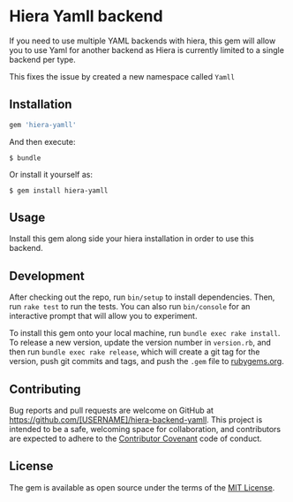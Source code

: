 # Hiera Yamll backend

If you need to use multiple YAML backends with hiera, this gem will allow you
to use Yaml for another backend as Hiera is currently limited to a single backend per type.

This fixes the issue by created a new namespace called `Yamll`  

## Installation

```ruby
gem 'hiera-yamll'
```

And then execute:

    $ bundle

Or install it yourself as:

    $ gem install hiera-yamll

## Usage
Install this gem along side your hiera installation in order to use this backend.

## Development

After checking out the repo, run `bin/setup` to install dependencies. Then, run `rake test` to run the tests. You can also run `bin/console` for an interactive prompt that will allow you to experiment.

To install this gem onto your local machine, run `bundle exec rake install`. To release a new version, update the version number in `version.rb`, and then run `bundle exec rake release`, which will create a git tag for the version, push git commits and tags, and push the `.gem` file to [rubygems.org](https://rubygems.org).

## Contributing

Bug reports and pull requests are welcome on GitHub at https://github.com/[USERNAME]/hiera-backend-yamll. This project is intended to be a safe, welcoming space for collaboration, and contributors are expected to adhere to the [Contributor Covenant](http://contributor-covenant.org) code of conduct.


## License

The gem is available as open source under the terms of the [MIT License](http://opensource.org/licenses/MIT).
